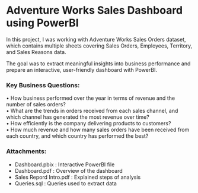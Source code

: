 # Adventure Works Sales Dashboard using PowerBI

In this project, I was working with Adventure Works Sales Orders dataset, which contains multiple sheets covering Sales Orders, Employees, Territory, and Sales Reasons data.  

The goal was to extract meaningful insights into business performance and prepare an interactive, user-friendly dashboard with PowerBI.

### Key Business Questions:

•  How business performed over the year in terms of revenue and the number of sales orders?  
•  What are the trends in orders received from each sales channel, and which channel has generated the most revenue over time?  
•  How efficiently is the company delivering products to customers?  
•  How much revenue and how many sales orders have been received from each country, and which country has performed the best?  

### Attachments:

- Dashboard.pbix : Interactive PowerBI file
- Dashboard.pdf : Overview of the dashboard
- Sales Repord Intro.pdf : Explained steps of analysis
- Queries.sql : Queries used to extract data
